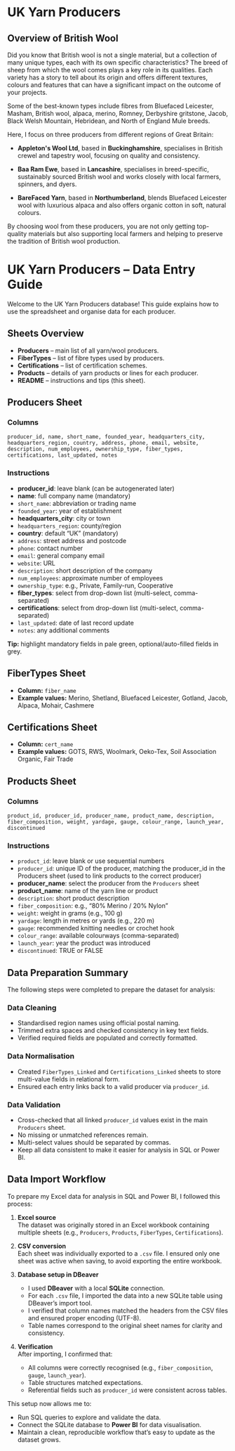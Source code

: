 # UK Yarn Producers

## Overview of British Wool

Did you know that British wool is not a single material, but a collection of many unique types, each with its own specific characteristics? The breed of sheep from which the wool comes plays a key role in its qualities. Each variety has a story to tell about its origin and offers different textures, colours and features that can have a significant impact on the outcome of your projects.

Some of the best-known types include fibres from Bluefaced Leicester, Masham, British wool, alpaca, merino, Romney, Derbyshire gritstone, Jacob, Black Welsh Mountain, Hebridean, and North of England Mule breeds.

Here, I focus on three producers from different regions of Great Britain:

- **Appleton's Wool Ltd**, based in **Buckinghamshire**, specialises in British crewel and tapestry wool, focusing on quality and consistency.
  
- **Baa Ram Ewe**, based in **Lancashire**, specialises in breed-specific, sustainably sourced British wool and works closely with local farmers, spinners, and dyers.

- **BareFaced Yarn**, based in **Northumberland**, blends Bluefaced Leicester wool with luxurious alpaca and also offers organic cotton in soft, natural colours.

By choosing wool from these producers, you are not only getting top-quality materials but also supporting local farmers and helping to preserve the tradition of British wool production.


# UK Yarn Producers – Data Entry Guide

Welcome to the UK Yarn Producers database! This guide explains how to use the spreadsheet and organise data for each producer.
## Sheets Overview

- **Producers** – main list of all yarn/wool producers.  
- **FiberTypes** – list of fibre types used by producers.  
- **Certifications** – list of certification schemes.  
- **Products** – details of yarn products or lines for each producer.  
- **README** – instructions and tips (this sheet).  
## Producers Sheet

### Columns
```text
producer_id, name, short_name, founded_year, headquarters_city, headquarters_region, country, address, phone, email, website, description, num_employees, ownership_type, fiber_types, certifications, last_updated, notes
```
### Instructions

- **producer_id**: leave blank (can be autogenerated later)  
- **name**: full company name (mandatory) 
- `short_name`: abbreviation or trading name  
- `founded_year`: year of establishment  
- **headquarters_city**: city or town  
- `headquarters_region`: county/region  
- **country**: default “UK” (mandatory)  
- `address`: street address and postcode  
- `phone`: contact number  
- `email`: general company email  
- `website`: URL  
- `description`: short description of the company  
- `num_employees`: approximate number of employees  
- `ownership_type`: e.g., Private, Family-run, Cooperative  
- **fiber_types**: select from drop-down list (multi-select, comma-separated)  
- **certifications**: select from drop-down list (multi-select, comma-separated)  
- `last_updated`: date of last record update  
- `notes`: any additional comments  

**Tip:** highlight mandatory fields in pale green, optional/auto-filled fields in grey.
## FiberTypes Sheet

- **Column:** `fiber_name`  
- **Example values:** Merino, Shetland, Bluefaced Leicester, Gotland, Jacob, Alpaca, Mohair, Cashmere  
## Certifications Sheet

- **Column:** `cert_name`  
- **Example values:** GOTS, RWS, Woolmark, Oeko-Tex, Soil Association Organic, Fair Trade  
## Products Sheet

### Columns
```text
product_id, producer_id, producer_name, product_name, description, fiber_composition, weight, yardage, gauge, colour_range, launch_year, discontinued
```
### Instructions

- `product_id`: leave blank or use sequential numbers
- `producer_id`: unique ID of the producer, matching the producer_id in the Producers sheet (used to link products to the correct producer)  
- **producer_name**: select the producer from the `Producers` sheet  
- **product_name**: name of the yarn line or product  
- `description`: short product description  
- `fiber_composition`: e.g., “80% Merino / 20% Nylon”  
- `weight`: weight in grams (e.g., 100 g)  
- `yardage`: length in metres or yards (e.g., 220 m)  
- `gauge`: recommended knitting needles or crochet hook  
- `colour_range`: available colourways (comma-separated)  
- `launch_year`: year the product was introduced  
- `discontinued`: TRUE or FALSE  

##  Data Preparation Summary

The following steps were completed to prepare the dataset for analysis:

###  Data Cleaning
- Standardised region names using official postal naming.
- Trimmed extra spaces and checked consistency in key text fields.
- Verified required fields are populated and correctly formatted.

###  Data Normalisation
- Created `FiberTypes_Linked` and `Certifications_Linked` sheets to store multi-value fields in relational form.
- Ensured each entry links back to a valid producer via `producer_id`.

###  Data Validation
- Cross-checked that all linked `producer_id` values exist in the main `Producers` sheet.
- No missing or unmatched references remain.
- Multi-select values should be separated by commas.  
- Keep all data consistent to make it easier for analysis in SQL or Power BI.

## Data Import Workflow

To prepare my Excel data for analysis in SQL and Power BI, I followed this process:

1. **Excel source**  
   The dataset was originally stored in an Excel workbook containing multiple sheets (e.g., `Producers`, `Products`, `FiberTypes`, `Certifications`).

2. **CSV conversion**  
   Each sheet was individually exported to a `.csv` file. I ensured only one sheet was active when saving, to avoid exporting the entire workbook.

3. **Database setup in DBeaver**  
   - I used **DBeaver** with a local **SQLite** connection.  
   - For each `.csv` file, I imported the data into a new SQLite table using DBeaver’s import tool.  
   - I verified that column names matched the headers from the CSV files and ensured proper encoding (UTF-8).  
   - Table names correspond to the original sheet names for clarity and consistency.

4. **Verification**  
   After importing, I confirmed that:
   - All columns were correctly recognised (e.g., `fiber_composition`, `gauge`, `launch_year`).  
   - Table structures matched expectations.
   - Referential fields such as `producer_id` were consistent across tables.

This setup now allows me to:
- Run SQL queries to explore and validate the data.
- Connect the SQLite database to **Power BI** for data visualisation.
- Maintain a clean, reproducible workflow that’s easy to update as the dataset grows.



